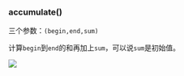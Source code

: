 ### accumulate()

三个参数：`(begin,end,sum)`

计算`begin`到`end`的和再加上`sum`，可以说`sum`是初始值。

![](D:\桌面\推文\chapter10\1.png)